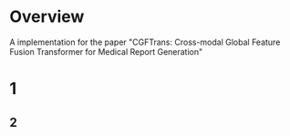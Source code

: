 # Overview
A implementation for the paper "CGFTrans: Cross-modal Global Feature Fusion Transformer for Medical Report Generation"
# 1
## 2



